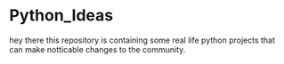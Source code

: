 # Python_Ideas
hey  there this repository is containing some real life python projects that can make notticable changes to the community.
